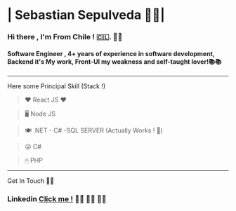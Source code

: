 
# | Sebastian Sepulveda 👨‍💻|


###  Hi there , I'm From Chile ! 🇨🇱. 🚀👋
#### Software Engineer , 4+ years of experience in software development, Backend it's My work, Front-UI my weakness and self-taught lover!📚📚

---

Here some Principal Skill (Stack !) 


>❤ React JS ❤  

>🖥 Node JS 

>🍽 .NET - C# -SQL SERVER (Actually Works ! 🍕)

>😜 C# 

>🖱 PHP

---

Get In Touch 📱📲

### Linkedin [Click me !](https://www.linkedin.com/in/sebastian-sepulveda-campos-b80a041b4/) 👨‍🏫 👨‍🏫 👨‍🏫



